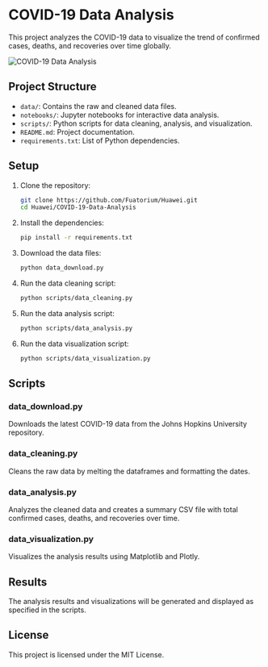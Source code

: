 # COVID-19 Data Analysis

This project analyzes the COVID-19 data to visualize the trend of confirmed cases, deaths, and recoveries over time globally.

![COVID-19 Data Analysis](https://github.com/Fuatorium/Huawei/blob/main/cov.png)

## Project Structure

- `data/`: Contains the raw and cleaned data files.
- `notebooks/`: Jupyter notebooks for interactive data analysis.
- `scripts/`: Python scripts for data cleaning, analysis, and visualization.
- `README.md`: Project documentation.
- `requirements.txt`: List of Python dependencies.

## Setup

1. Clone the repository:
    ```bash
    git clone https://github.com/Fuatorium/Huawei.git
    cd Huawei/COVID-19-Data-Analysis
    ```

2. Install the dependencies:
    ```bash
    pip install -r requirements.txt
    ```

3. Download the data files:
    ```bash
    python data_download.py
    ```

4. Run the data cleaning script:
    ```bash
    python scripts/data_cleaning.py
    ```

5. Run the data analysis script:
    ```bash
    python scripts/data_analysis.py
    ```

6. Run the data visualization script:
    ```bash
    python scripts/data_visualization.py
    ```

## Scripts

### data_download.py
Downloads the latest COVID-19 data from the Johns Hopkins University repository.

### data_cleaning.py
Cleans the raw data by melting the dataframes and formatting the dates.

### data_analysis.py
Analyzes the cleaned data and creates a summary CSV file with total confirmed cases, deaths, and recoveries over time.

### data_visualization.py
Visualizes the analysis results using Matplotlib and Plotly.

## Results

The analysis results and visualizations will be generated and displayed as specified in the scripts.

## License

This project is licensed under the MIT License.
